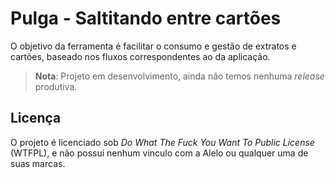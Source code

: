 # Pulga - Saltitando entre cartões

O objetivo da ferramenta é facilitar o consumo e gestão de extratos e cartões, baseado nos fluxos correspondentes ao da aplicação.

> **Nota**: Projeto em desenvolvimento, ainda não temos nenhuma *release* produtiva.

## Licença

O projeto é licenciado sob *Do What The Fuck You Want To Public License* (WTFPL), e não possui nenhum vinculo com a Alelo ou qualquer uma de suas marcas.